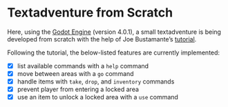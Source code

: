 # Textadventure from Scratch

Here, using the [Godot Engine](https://github.com/godotengine) (version 4.0.1), a small textadventure is being developed from scratch with the help of Joe Bustamante’s [tutorial](https://github.com/josephmbustamante/godot-text-adventure-tutorial).

Following the tutorial, the below-listed features are currently implemented:

- [x] list available commands with a `help` command
- [x] move between areas with a `go` command
- [x] handle items with `take`, `drop`, and `inventory` commands
- [x] prevent player from entering a locked area
- [x] use an item to unlock a locked area with a `use` command
